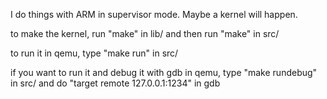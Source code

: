 I do things with ARM in supervisor mode. Maybe a kernel will happen.

to make the kernel, run "make" in lib/ and then run "make" in src/

to run it in qemu, type "make run" in src/

if you want to run it and debug it with gdb in qemu, type "make rundebug"
in src/ and do "target remote 127.0.0.1:1234" in gdb

